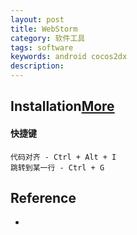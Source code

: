 ```yaml
---
layout: post
title: WebStorm
category: 软件工具
tags: software
keywords: android cocos2dx
description: 
---
```


## Installation[More](https://www.exception.site/article/1693)



#### 快捷键

```
代码对齐 - Ctrl + Alt + I
跳转到某一行 - Ctrl + G
```

## Reference

* []()
